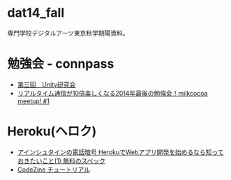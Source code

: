 dat14_fall
==========

専門学校デジタルアーツ東京秋学期陽資料。

# 勉強会 - connpass
- [第三回　Unity研究会 ](http://connpass.com/event/10249/)
- [リアルタイム通信が10倍楽しくなる2014年最後の勉強会！milkcocoa meetup! #1](http://mlkcca.connpass.com/event/9891/)

# Heroku(ヘロク)
- [アインシュタインの電話暗号 HerokuでWebアプリ開発を始めるなら知っておきたいこと(1) 無料のスペック](http://blog.ruedap.com/2011/04/29/ruby-heroku-web-app-development-tips-1)
- [CodeZine チュートリアル](http://codezine.jp/article/detail/8051)

